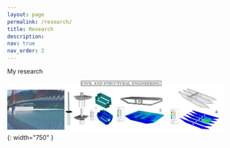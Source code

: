 ```yaml
---
layout: page
permalink: /research/
title: Research
description:
nav: true
nav_order: 2
---
```


My research


![CIVIL](/assets/img/CIVIL.JPG){: width="750" }
